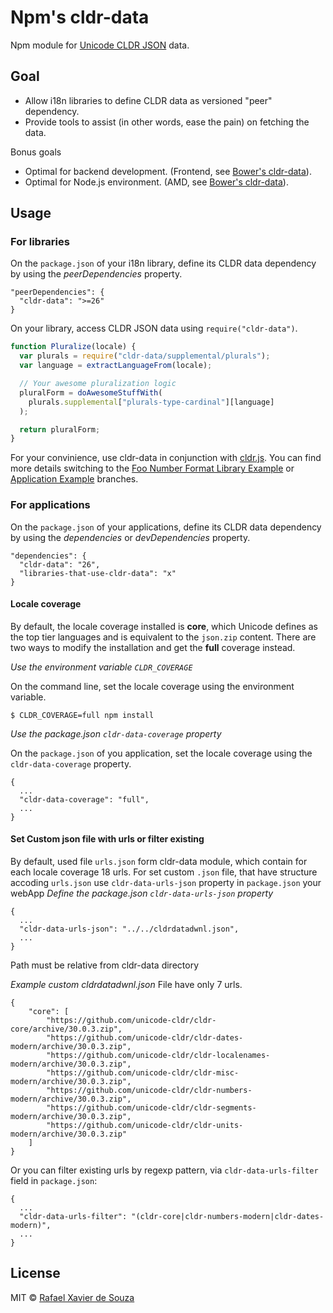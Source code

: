 # Npm's cldr-data

Npm module for [Unicode CLDR JSON][] data.

[Unicode CLDR JSON]: http://cldr.unicode.org/index/cldr-spec/json

## Goal

- Allow i18n libraries to define CLDR data as versioned "peer" dependency.
- Provide tools to assist (in other words, ease the pain) on fetching the data.

Bonus goals

- Optimal for backend development. (Frontend, see [Bower's cldr-data][]).
- Optimal for Node.js environment. (AMD, see [Bower's cldr-data][]).

[Bower's cldr-data]: https://github.com/rxaviers/cldr-data-bower

## Usage

### For libraries

On the `package.json` of your i18n library, define its CLDR data dependency by
using the *peerDependencies* property.

    "peerDependencies": {
      "cldr-data": ">=26"
    }

On your library, access CLDR JSON data using `require("cldr-data")`.

```javascript
function Pluralize(locale) {
  var plurals = require("cldr-data/supplemental/plurals");
  var language = extractLanguageFrom(locale);

  // Your awesome pluralization logic
  pluralForm = doAwesomeStuffWith(
    plurals.supplemental["plurals-type-cardinal"][language]
  );

  return pluralForm;
}
```

For your convinience, use cldr-data in conjunction with [cldr.js][]. You can
find more details switching to the [Foo Number Format Library Example][] or
[Application Example][] branches.

[Foo Number Format Library Example]: https://github.com/rxaviers/cldr-data-npm/tree/example-library-foo
[Application Example]: https://github.com/rxaviers/cldr-data-npm/tree/example-application
[cldr.js]: https://github.com/rxaviers/cldrjs

### For applications

On the `package.json` of your applications, define its CLDR data dependency by
using the *dependencies* or *devDependencies* property.

    "dependencies": {
      "cldr-data": "26",
      "libraries-that-use-cldr-data": "x"
    }

#### Locale coverage

By default, the locale coverage installed is **core**, which Unicode defines as
the top tier languages and is equivalent to the `json.zip` content. There are
two ways to modify the installation and get the **full** coverage instead.

*Use the environment variable `CLDR_COVERAGE`*

On the command line, set the locale coverage using the environment variable.

```
$ CLDR_COVERAGE=full npm install
```

*Use the package.json `cldr-data-coverage` property*

On the `package.json` of you application, set the locale coverage using the
`cldr-data-coverage` property.

```
{
  ...
  "cldr-data-coverage": "full",
  ...
}
```

#### Set Custom json file with urls or filter existing

By default, used file `urls.json` form cldr-data module, which contain
for each locale coverage 18 urls. For set custom `.json` file, that have
structure accoding `urls.json` use `cldr-data-urls-json` property in `package.json` your webApp
*Define the package.json `cldr-data-urls-json` property*

```
{
  ...
  "cldr-data-urls-json": "../../cldrdatadwnl.json",
  ...
}
```
Path must be relative from cldr-data directory


*Example custom cldrdatadwnl.json*
File have only 7 urls.
```
{
    "core": [
        "https://github.com/unicode-cldr/cldr-core/archive/30.0.3.zip",
        "https://github.com/unicode-cldr/cldr-dates-modern/archive/30.0.3.zip",
        "https://github.com/unicode-cldr/cldr-localenames-modern/archive/30.0.3.zip",
        "https://github.com/unicode-cldr/cldr-misc-modern/archive/30.0.3.zip",
        "https://github.com/unicode-cldr/cldr-numbers-modern/archive/30.0.3.zip",
        "https://github.com/unicode-cldr/cldr-segments-modern/archive/30.0.3.zip",
        "https://github.com/unicode-cldr/cldr-units-modern/archive/30.0.3.zip"
    ]
}
```

Or you can filter existing urls by regexp pattern, via `cldr-data-urls-filter`
field in `package.json`:

```
{
  ...
  "cldr-data-urls-filter": "(cldr-core|cldr-numbers-modern|cldr-dates-modern)",
  ...
}
```


## License

MIT © [Rafael Xavier de Souza](http://rafael.xavier.blog.br)
